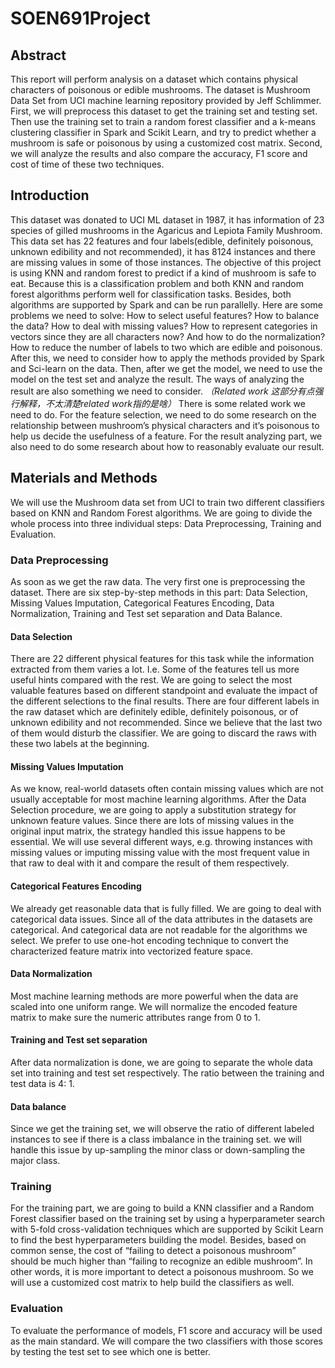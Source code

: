 # SOEN691Project
## Abstract
This report will perform analysis on a dataset which contains physical characters of poisonous or edible mushrooms. The dataset is Mushroom Data Set from UCI machine learning repository provided by Jeff Schlimmer. First, we will preprocess this dataset to get the training set and testing set. Then use the training set to train a random forest classifier and a k-means clustering classifier in Spark and Scikit Learn, and try to predict whether a mushroom is safe or poisonous by using a customized cost matrix. Second, we will analyze the results and also compare the accuracy, F1 score and cost of time of these two techniques. 
## Introduction
This dataset was donated to UCI ML dataset in 1987, it has information of 23 species of gilled mushrooms in the Agaricus and Lepiota Family Mushroom. This data set has 22 features and four labels(edible, definitely poisonous, unknown edibility and not recommended), it has 8124 instances and there are missing values in some of those instances. The objective of this project is using KNN and random forest to predict if a kind of mushroom is safe to eat. Because this is a classification problem and both KNN and random forest algorithms perform well for classification tasks. Besides, both algorithms are supported by Spark and can be run parallelly. Here are some problems we need to solve: How to select useful features? How to balance the data? How to deal with missing values? How to represent categories in vectors since they are all characters now? And how to do the normalization? How to reduce the number of labels to two which are edible and poisonous. After this, we need to consider how to apply the methods provided by Spark and Sci-learn on the data. Then, after we get the model, we need to use the model on the test set and analyze the result. The ways of analyzing the result are also something we need to consider. *（Related work 这部分有点强行解释，不太清楚related work指的是啥）* There is some related work we need to do. For the feature selection, we need to do some research on the relationship between mushroom’s physical characters and it’s poisonous to help us decide the usefulness of a feature. For the result analyzing part, we also need to do some research about how to reasonably evaluate our result.
## Materials and Methods
We will use the Mushroom data set from UCI to train two different classifiers based on KNN and Random Forest algorithms. We are going to divide the whole process into three individual steps: Data Preprocessing, Training and Evaluation.  
### Data Preprocessing
As soon as we get the raw data. The very first one is preprocessing the dataset. There are six step-by-step methods in this part: Data Selection, Missing Values Imputation, Categorical Features Encoding, Data Normalization, Training and Test set separation and Data Balance.
#### Data Selection
There are 22 different physical features for this task while the information extracted from them varies a lot. I.e. Some of the features tell us more useful hints compared with the rest. We are going to select the most valuable features based on different standpoint and evaluate the impact of the different selections to the final results. There are four different labels in the raw dataset which are definitely edible, definitely poisonous, or of unknown edibility and not recommended. Since we believe that the last two of them would disturb the classifier. We are going to discard the raws with these two labels at the beginning. 
#### Missing Values Imputation
As we know, real-world datasets often contain missing values which are not usually acceptable for most machine learning algorithms. After the Data Selection procedure, we are going to apply a substitution strategy for unknown feature values. Since there are lots of missing values in the original input matrix, the strategy handled this issue happens to be essential. We will use several different ways, e.g. throwing instances with missing values or imputing missing value with the most frequent value in that raw to deal with it and compare the result of them respectively. 
#### Categorical Features Encoding
We already get reasonable data that is fully filled. We are going to deal with categorical data issues. Since all of the data attributes in the datasets are categorical. And categorical data are not readable for the algorithms we select. We prefer to use one-hot encoding technique to convert the characterized feature matrix into vectorized feature space.
#### Data Normalization
Most machine learning methods are more powerful when the data are scaled into one uniform range. We will normalize the encoded feature matrix to make sure the numeric attributes range from 0 to 1.
#### Training and Test set separation
After data normalization is done, we are going to separate the whole data set into training and test set respectively. The ratio between the training and test data is 4: 1.
#### Data balance 
Since we get the training set, we will observe the ratio of different labeled instances to see if there is a class imbalance in the training set. we will handle this issue by up-sampling the minor class or down-sampling the major class.
### Training
For the training part, we are going to build a KNN classifier and a Random Forest classifier based on the training set by using a hyperparameter search with 5-fold cross-validation techniques which are supported by Scikit Learn to find the best hyperparameters building the model. Besides, based on common sense, the cost of “failing to detect a poisonous mushroom” should be much higher than “failing to recognize an edible mushroom”. In other words, it is more important to detect a poisonous mushroom. So we will use a customized cost matrix to help build the classifiers as well.
### Evaluation 
To evaluate the performance of models, F1 score and accuracy will be used as the main standard. We will compare the two classifiers with those scores by testing the test set to see which one is better. 

